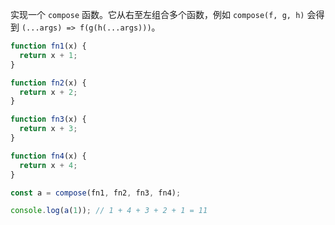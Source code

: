 实现一个 `compose` 函数。它从右至左组合多个函数，例如 `compose(f, g, h)` 会得到 `(...args) => f(g(h(...args)))`。

```javascript
function fn1(x) {
  return x + 1;
}

function fn2(x) {
  return x + 2;
}

function fn3(x) {
  return x + 3;
}

function fn4(x) {
  return x + 4;
}

const a = compose(fn1, fn2, fn3, fn4);

console.log(a(1)); // 1 + 4 + 3 + 2 + 1 = 11
```

